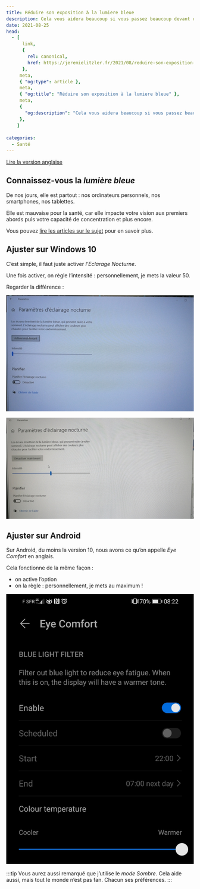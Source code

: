 ```yaml
---
title: Réduire son exposition à la lumiere bleue
description: Cela vous aidera beaucoup si vous passez beaucoup devant un écran
date: 2021-08-25
head:
  - [
      link,
      {
        rel: canonical,
        href: https://jeremielitzler.fr/2021/08/reduire-son-exposition-a-la-lumiere-bleue/,
      },
     meta,
     { "og:type": article },
     meta,
     { "og:title": "Réduire son exposition à la lumiere bleue" },
     meta,
     {
       "og:description": "Cela vous aidera beaucoup si vous passez beaucoup devant un écran",
     },
    ]

categories:
  - Santé
---
```


[Lire la version anglaise](https://iamjeremie.me/posts/2021-08-25-reduce-blue-light-exposure/)

## Connaissez-vous la _lumière bleue_

De nos jours, elle est partout : nos ordinateurs personnels, nos smartphones, nos tablettes.

Elle est mauvaise pour la santé, car elle impacte votre vision aux premiers abords puis votre capacité de concentration et plus encore.

Vous pouvez [lire les articles sur le sujet](https://www.google.com/search?q=lumi%C3%A8re+bleue) pour en savoir plus.

## Ajuster sur Windows 10

C’est simple, il faut juste activer _l’Eclarage Nocturne_.

Une fois activer, on règle l’intensité : personnellement, je mets la valeur 50.

Regarder la différence :

![Image sans l’éclairage nocturne](/images/reduce-blue-light-windows-10-without-nighttime.jpg)

![Image avec l’éclairage nocturne](/images/reduce-blue-light-windows-10-with-nighttime.jpg)

## Ajuster sur Android

Sur Android, du moins la version 10, nous avons ce qu’on appelle _Eye Comfort_ en anglais.

Cela fonctionne de la même façon :

- on active l’option
- on la règle : personnellement, je mets au maximum !

![Paramètre sur Android](/images/reduce-blue-light-android.jpg)

:::tip Vous aurez aussi remarqué que j’utilise le _mode Sombre_. Cela aide aussi, mais tout le monde n’est pas fan. Chacun ses préférences. :::
